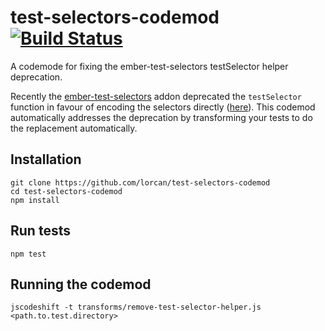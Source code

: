 # test-selectors-codemod [![Build Status](https://travis-ci.org/lorcan/test-selectors-codemod.svg?branch=master)](https://travis-ci.org/lorcan/test-selectors-codemod)

A codemode for fixing the ember-test-selectors testSelector helper deprecation.

Recently the [ember-test-selectors](https://github.com/simplabs/ember-test-selectors/pull/134) addon deprecated the `testSelector` function in favour of encoding the selectors directly ([here](https://github.com/simplabs/ember-test-selectors/pull/134)). This codemod automatically addresses the deprecation by transforming your tests to do the replacement automatically.

## Installation
```
git clone https://github.com/lorcan/test-selectors-codemod
cd test-selectors-codemod
npm install
```

## Run tests
```
npm test
```

## Running the codemod
```
jscodeshift -t transforms/remove-test-selector-helper.js <path.to.test.directory>
```
